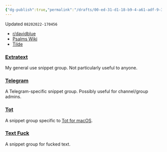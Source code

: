 ```yaml
---
{"dg-publish":true,"permalink":"/drafts/00-ed-31-d1-18-b9-4-a61-adf-9-3128-dd-0-c2688/","dgHomeLink":true,"dgPassFrontmatter":false}
---
```


Updated `08202022-170456`


- [r/davidblue](https://reddit.com/r/davidblue/comments/siy633/textexpander_snippet_groups/)
- [Psalms Wiki](https://github.com/extratone/bilge/wiki/TextExpander-Snippet-Groups)
- [Tilde](https://tilde.town/~extratone/textexpander)

### [Extratext](https://app.textexpander.com/public/14093096578d4f40eeea15649f5cefbb)
My general use snippet group. Not particularly useful to anyone.

### [Telegram](https://app.textexpander.com/public/de52c54ef169a96393d50cb4752706ce)
A Telegram-specific snippet group. Possibly useful for channel/group admins.

### [Tot](https://app.textexpander.com/public/4cef7d32b411c6686d50c7eaff75a7a7)
A snippet group specific to [Tot for macOS](https://apps.apple.com/us/app/tot/id1491071483).

### [Text Fuck](https://app.textexpander.com/public/12c50fb2360617d3cc66d757cf26383b)
A snippet group for fucked text.
